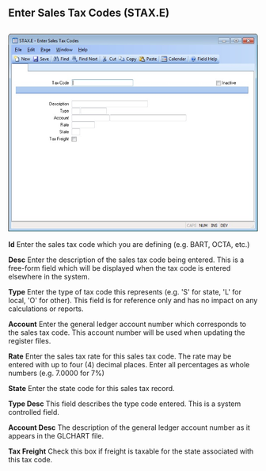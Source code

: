 ##  Enter Sales Tax Codes (STAX.E)

<PageHeader />

##

![](./STAX-E-1.jpg)

**Id** Enter the sales tax code which you are defining (e.g. BART, OCTA, etc.)  
  
**Desc** Enter the description of the sales tax code being entered. This is a
free-form field which will be displayed when the tax code is entered elsewhere
in the system.  
  
**Type** Enter the type of tax code this represents (e.g. 'S' for state, 'L'
for local, 'O' for other). This field is for reference only and has no impact
on any calculations or reports.  
  
**Account** Enter the general ledger account number which corresponds to the
sales tax code. This account number will be used when updating the register
files.  
  
**Rate** Enter the sales tax rate for this sales tax code. The rate may be
entered with up to four (4) decimal places. Enter all percentages as whole
numbers (e.g. 7.0000 for 7%)  
  
**State** Enter the state code for this sales tax record.  
  
**Type Desc** This field describes the type code entered. This is a system
controlled field.  
  
**Account Desc** The description of the general ledger account number as it
appears in the GLCHART file.  
  
**Tax Freight** Check this box if freight is taxable for the state associated
with this tax code.  
  
  
<badge text= "Version 8.10.57" vertical="middle" />

<PageFooter />